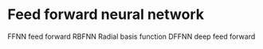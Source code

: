 # Feed forward neural network

FFNN feed forward
RBFNN Radial basis function
DFFNN deep feed forward